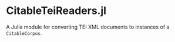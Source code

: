 # CitableTeiReaders.jl

A Julia module for converting TEI XML documents to instances of a `CitableCorpus`.